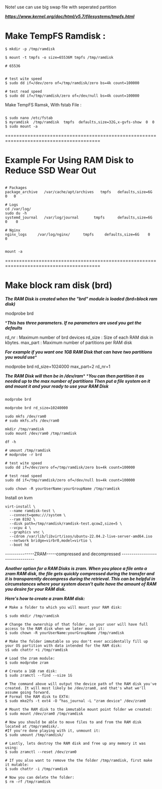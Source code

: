 Note! use can use big swap file with seperated partition

***https://www.kernel.org/doc/html/v5.7/filesystems/tmpfs.html***

# Make TempFS Ramdisk :

```
$ mkdir -p /tmp/ramdisk

$ mount -t tmpfs -o size=65536M tmpfs /tmp/ramdisk

# 65536


# test wite speed
$ sudo dd if=/dev/zero of=/tmp/ramdisk/zero bs=4k count=100000

# test read speed
$ sudo dd if=/tmp/ramdisk/zero of=/dev/null bs=4k count=100000

```

Make TempFS Ramsk, With fstab File :

```

$ sudo nano /etc/fstab
$ myramdisk  /tmp/ramdisk  tmpfs  defaults,size=32G,x-gvfs-show  0  0
$ sudo mount -a

```

========================================================================================

# Example For Using RAM Disk to Reduce SSD Wear Out

```

# Packages
package_archive   /var/cache/apt/archives   tmpfs   defaults,size=6G   0   0

# Logs
cd /var/log/
sudo du -h
systemd_journal   /var/log/journal       tmpfs      defaults,size=6G    0    0

# Nginx
nginx_logs     /var/log/nginx/      tmpfs     defaults,size=6G    0    0


mount -a

```
========================================================================================


# Make block ram disk (brd)

***The RAM Disk is created when the "brd" module is loaded (brd=block ram disk)***

  modprobe brd

****This has three parameters.  If no parameters are used you get the defaults***

  rd_nr : Maximum number of brd devices
  rd_size : Size of each RAM disk in kbytes.
  max_part : Maximum number of partitions per RAM disk

***For example if you want one 1GB RAM Disk that can have two partitions you would use****

  modprobe brd rd_size=1024000 max_part=2 rd_nr=1

***The RAM Disk will then be in /dev/ram****
****You can then partition it as needed up to the max number of partitions***
***Then put a file system on it and mount it and your ready to use your RAM Disk***

```

modprobe brd

modprobe brd rd_size=10240000 

sudo mkfs /dev/ram0
# sudo mkfs.xfs /dev/ram0

mkdir /tmp/ramdisk
sudo mount /dev/ram0 /tmp/ramdisk

df -h

# umount /tmp/ramdisk
# modprobe -r brd 

# test wite speed
sudo dd if=/dev/zero of=/tmp/ramdisk/zero bs=4k count=100000

# test read speed
sudo dd if=/tmp/ramdisk/zero of=/dev/null bs=4k count=100000

sudo chown -R yourUserName:yourGroupName /tmp/ramdisk

```

Install on kvm

```
virt-install \
  --name ramdisk-test \
  --connect=qemu:///system \
  --ram 8192 \
  --disk path=/tmp/ramdisk/ramdisk-test.qcow2,size=5 \
  --vcpu 4 \
  --graphics vnc \
  --cdrom /var/lib/libvirt/isos/ubuntu-22.04.2-live-server-amd64.iso 
  --network bridge=virbr0,model=virtio \
  --boot hd
```
---------------ZRAM-----compressed  and decompressed ---------------------------------


***Another option for a RAM Disks is zram. When you place a file onto a zram RAM disk,
the file gets quickly compressed during the transfer and it is transparently decompress during the retrieval.
This can be helpful in circumstances where your system doesn't quite have the amount of RAM you desire for your RAM disk.***

***Here's how to create a zram RAM disk:***

```
# Make a folder to which you will mount your RAM disk:

$ sudo mkdir /tmp/ramdisk 

# Change the ownership of that folder, so your user will have full access to the RAM disk when we later mount it:
$ sudo chown -R yourUserName:yourGroupName /tmp/ramdisk

# Make the folder immutable so you don't ever accidentally fill up your OS partition with data intended for the RAM disk:
s$ udo chattr +i /tmp/ramdisk

# Load the zram module:
$ sudo modprobe zram

# Create a 1GB ram disk:
$ sudo zramctl --find --size 1G

# The command above will output the device path of the RAM disk you've created. It will most likely be /dev/zram0, and that's what we'll assume going forward.
# Format the RAM disk to EXT4:
$ sudo mke2fs -t ext4 -O ^has_journal -L "zram device" /dev/zram0

# Mount the RAM disk to the immutable mount point folder we created:
$ sudo mount /dev/zram0 /tmp/ramdisk

# Now you should be able to move files to and from the RAM disk located at /tmp/ramdisk/.
#If you're done playing with it, unmount it:
$ sudo umount /tmp/ramdisk/

# Lastly, lets destroy the RAM disk and free up any memory it was using:
$ sudo zramctl --reset /dev/zram0

# If you also want to remove the the folder /tmp/ramdisk, first make it mutable:
$ sudo chattr -i /tmp/ramdisk

# Now you can delete the folder:
$ rm -rf /tmp/ramdisk




















